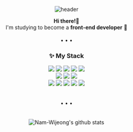 <div align="center">
  
![header](https://capsule-render.vercel.app/api?type=waving&color=gradient&height=250&section=header&text=Hello,%20I'm%20Wijeong%20Nam%20%20🙌&fontSize=50&fontAlign=63)

<b>Hi there!</b>👋 <br> I'm studying to become a <b>front-end developer</b> 💚<br><br> • • •


<h3 align-="center">✨ My Stack </h3>


<img src="https://img.shields.io/badge/HTML-red?style=flat-square&logo=HTML5&logoColor=white"/> <img src="https://img.shields.io/badge/CSS-blue?style=flat-square&logo=css3&logoColor=white"/> <img src="https://img.shields.io/badge/JavaScript-yellow?style=flat-square&logo=JavaScript&logoColor=white"/> <img src="https://img.shields.io/badge/jQuery-0968AD?style=flat-square&logo=jQuery&logoColor=white"/> <img src="https://img.shields.io/badge/Bootstrap-7952B3?style=flat-square&logo=Bootstrap&logoColor=white"/> <br> <img src="https://img.shields.io/badge/React-43B8D7?style=flat-square&logo=React&logoColor=white"/> <img src="https://img.shields.io/badge/styled_components-DB7093?style=flat-square&logo=styled-components&logoColor=white"/> <img src="https://img.shields.io/badge/Sass-CC6699?style=flat-square&logo=Sass&logoColor=white"/> <br> <img src="https://img.shields.io/badge/Git-F05032?style=flat-square&logo=Git&logoColor=white"/> <img src="https://img.shields.io/badge/GitHub-181717?style=flat-square&logo=GitHub&logoColor=white"/> <img src="https://img.shields.io/badge/Slack-4A154B?style=flat-square&logo=Slack&logoColor=white"/> <img src="https://img.shields.io/badge/Notion-000000?style=flat-square&logo=Notion&logoColor=white"/> <img src="https://img.shields.io/badge/Figma-F24E1E?style=flat-square&logo=Figma&logoColor=white"/> <br><br><br> • • • <br><br>  
  ![Nam-Wijeong's github stats](https://github-readme-stats.vercel.app/api?username=Nam-Wijeong&show_icons=true)
  
 </div>
<!--
**Nam-Wijeong/Nam-Wijeong** is a ✨ _special_ ✨ repository because its `README.md` (this file) appears on your GitHub profile.

Here are some ideas to get you started:

- 🔭 I’m currently working on ...
- 🌱 I’m currently learning ...
- 👯 I’m looking to collaborate on ...
- 🤔 I’m looking for help with ...
- 💬 Ask me about ...
- 📫 How to reach me: ...
- 😄 Pronouns: ...
- ⚡ Fun fact: ...

  ![Nam-Wijeong's github stats](https://github-readme-stats.vercel.app/api?username=Nam-Wijeong&show_icons=true)

-->
